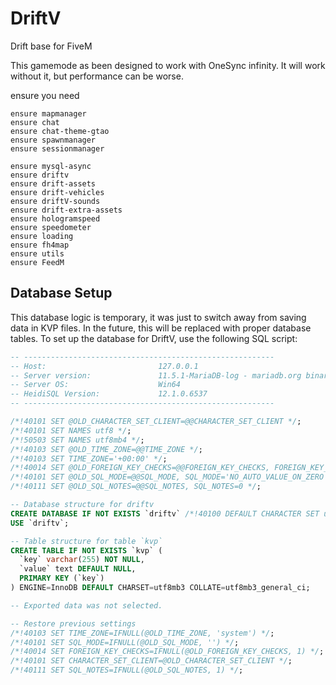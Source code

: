 # DriftV
Drift base for FiveM

This gamemode as been designed to work with OneSync infinity. It will work without it, but performance can be worse.

ensure you need 

```
ensure mapmanager
ensure chat
ensure chat-theme-gtao
ensure spawnmanager
ensure sessionmanager

ensure mysql-async
ensure driftv
ensure drift-assets
ensure drift-vehicles
ensure driftV-sounds
ensure drift-extra-assets
ensure hologramspeed
ensure speedometer
ensure loading
ensure fh4map
ensure utils
ensure FeedM
```

## Database Setup

This database logic is temporary, it was just to switch away from saving data in KVP files.
In the future, this will be replaced with proper database tables.
To set up the database for DriftV, use the following SQL script:

```sql
-- --------------------------------------------------------
-- Host:                         127.0.0.1
-- Server version:               11.5.1-MariaDB-log - mariadb.org binary distribution
-- Server OS:                    Win64
-- HeidiSQL Version:             12.1.0.6537
-- --------------------------------------------------------

/*!40101 SET @OLD_CHARACTER_SET_CLIENT=@@CHARACTER_SET_CLIENT */;
/*!40101 SET NAMES utf8 */;
/*!50503 SET NAMES utf8mb4 */;
/*!40103 SET @OLD_TIME_ZONE=@@TIME_ZONE */;
/*!40103 SET TIME_ZONE='+00:00' */;
/*!40014 SET @OLD_FOREIGN_KEY_CHECKS=@@FOREIGN_KEY_CHECKS, FOREIGN_KEY_CHECKS=0 */;
/*!40101 SET @OLD_SQL_MODE=@@SQL_MODE, SQL_MODE='NO_AUTO_VALUE_ON_ZERO' */;
/*!40111 SET @OLD_SQL_NOTES=@@SQL_NOTES, SQL_NOTES=0 */;

-- Database structure for driftv
CREATE DATABASE IF NOT EXISTS `driftv` /*!40100 DEFAULT CHARACTER SET utf8mb3 COLLATE utf8mb3_general_ci */;
USE `driftv`;

-- Table structure for table `kvp`
CREATE TABLE IF NOT EXISTS `kvp` (
  `key` varchar(255) NOT NULL,
  `value` text DEFAULT NULL,
  PRIMARY KEY (`key`)
) ENGINE=InnoDB DEFAULT CHARSET=utf8mb3 COLLATE=utf8mb3_general_ci;

-- Exported data was not selected.

-- Restore previous settings
/*!40103 SET TIME_ZONE=IFNULL(@OLD_TIME_ZONE, 'system') */;
/*!40101 SET SQL_MODE=IFNULL(@OLD_SQL_MODE, '') */;
/*!40014 SET FOREIGN_KEY_CHECKS=IFNULL(@OLD_FOREIGN_KEY_CHECKS, 1) */;
/*!40101 SET CHARACTER_SET_CLIENT=@OLD_CHARACTER_SET_CLIENT */;
/*!40111 SET SQL_NOTES=IFNULL(@OLD_SQL_NOTES, 1) */;